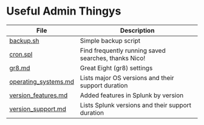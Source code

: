 # Useful Admin Thingys

| File | Description |
| ---- | ----------- |
| [backup.sh](backup.sh) | Simple backup script |
| [cron.spl](cron.spl) | Find frequently running saved searches, thanks Nico! |
| [gr8.md](gr8.md) | Great Eight (gr8) settings |
| [operating_systems.md](operating_systems.md) | Lists major OS versions and their support duration |
| [version_features.md](version_features.md) | Added features in Splunk by version |
| [version_support.md](version_support.md) | Lists Splunk versions and their support duration |
